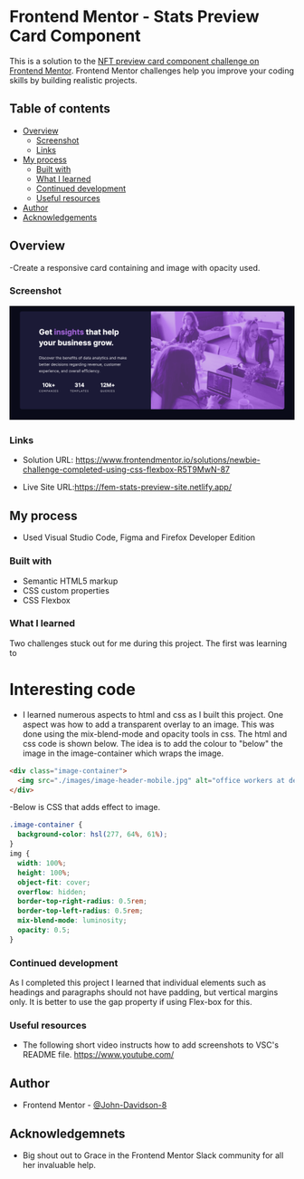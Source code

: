 # Frontend Mentor - Stats Preview Card Component

This is a solution to the [NFT preview card component challenge on Frontend Mentor](https://www.frontendmentor.io/challenges/stats-preview-card-component-8JqbgoU62). Frontend Mentor challenges help you improve your coding skills by building realistic projects.

## Table of contents

- [Overview](#overview)
  - [Screenshot](#screenshot)
  - [Links](#links)
- [My process](#my-process)
  - [Built with](#built-with)
  - [What I learned](#what-i-learned)
  - [Continued development](#continued-development)
  - [Useful resources](#useful-resources)
- [Author](#author)
- [Acknowledgements](#acknowledgements)

## Overview

-Create a responsive card containing and image with opacity used.

### Screenshot

![image of stats preview card](./images/screenshot%20-stats-preview-card.png)

### Links

- Solution URL: https://www.frontendmentor.io/solutions/newbie-challenge-completed-using-css-flexbox-R5T9MwN-87

- Live Site URL:https://fem-stats-preview-site.netlify.app/

## My process

- Used Visual Studio Code, Figma and Firefox Developer Edition

### Built with

- Semantic HTML5 markup
- CSS custom properties
- CSS Flexbox

### What I learned

Two challenges stuck out for me during this project. The first was learning to

# Interesting code

- I learned numerous aspects to html and css as I built this project. One aspect was how to add a transparent overlay to an image. This was done using the mix-blend-mode and opacity tools in css. The html and css code is shown below. The idea is to add the colour to "below" the image in the image-container which wraps the image.

```html
<div class="image-container">
  <img src="./images/image-header-mobile.jpg" alt="office workers at desks" />
</div>
```

-Below is CSS that adds effect to image.

```css
.image-container {
  background-color: hsl(277, 64%, 61%);
}
img {
  width: 100%;
  height: 100%;
  object-fit: cover;
  overflow: hidden;
  border-top-right-radius: 0.5rem;
  border-top-left-radius: 0.5rem;
  mix-blend-mode: luminosity;
  opacity: 0.5;
}
```

### Continued development

As I completed this project I learned that individual elements such as headings and paragraphs should not have padding, but vertical margins only. It is better to use the gap property if using Flex-box for this.

### Useful resources

- The following short video instructs how to add screenshots to VSC's README file. https://www.youtube.com/

## Author

- Frontend Mentor - [@John-Davidson-8](https://www.frontendmentor.io/profile/John-Davidson-8)

## Acknowledgemnets

- Big shout out to Grace in the Frontend Mentor Slack community for all her invaluable help.
